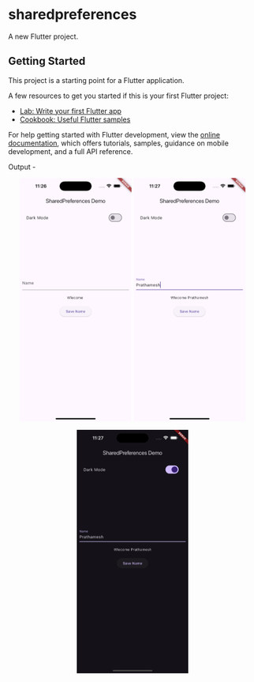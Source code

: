 # sharedpreferences

A new Flutter project.

## Getting Started

This project is a starting point for a Flutter application.

A few resources to get you started if this is your first Flutter project:

- [Lab: Write your first Flutter app](https://docs.flutter.dev/get-started/codelab)
- [Cookbook: Useful Flutter samples](https://docs.flutter.dev/cookbook)

For help getting started with Flutter development, view the
[online documentation](https://docs.flutter.dev/), which offers tutorials,
samples, guidance on mobile development, and a full API reference.


Output - 

<p align="center">
  <img src="https://github.com/patugosavi/FlutterSharedPreferences/blob/main/assets/1.png" alt="1" width="45%">
  <img src="https://github.com/patugosavi/FlutterSharedPreferences/blob/main/assets/2.png" alt="2" width="45%">
</p>


<p align="center">
  <img src="https://github.com/patugosavi/FlutterSharedPreferences/blob/main/assets/3.png" alt="3" width="45%">
</p>
